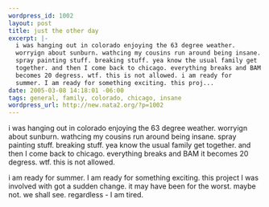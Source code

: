 ```yaml
--- 
wordpress_id: 1002
layout: post
title: just the other day
excerpt: |-
  i was hanging out in colorado enjoying the 63 degree weather.
  worryign about sunburn. wathcing my cousins run around being insane.
  spray painting stuff. breaking stuff. yea know the usual family get
  together. and then I come back to chicago. everything breaks and BAM it
  becomes 20 degress. wtf. this is not allowed. i am ready for
  summer. I am ready for something exciting. this proj...
date: 2005-03-08 14:18:01 -06:00
tags: general, family, colorado, chicago, insane
wordpress_url: http://new.nata2.org/?p=1002
---
```

<p>i was hanging out in colorado enjoying the 63 degree weather. worryign about sunburn. wathcing my cousins run around being insane. spray painting stuff. breaking stuff. yea know the usual family get together. and then I come back to chicago. everything breaks and BAM it becomes 20 degress. wtf. this is not allowed. </p><p>i am ready for summer. I am ready for something exciting. this project I was involved
with got a sudden change. it may have been for the worst. maybe not. we shall see. regardless - I am tired. <br />
</p>
